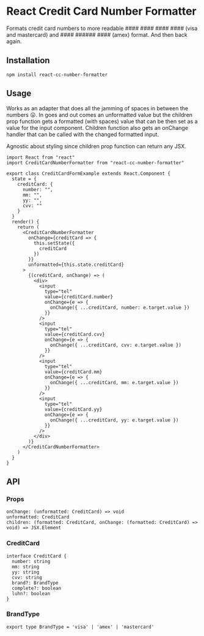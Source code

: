 # React Credit Card Number Formatter

Formats credit card numbers to more readable #### #### #### #### (visa and mastercard) and #### ###### #### (amex) format. And then back again.

## Installation

```
npm install react-cc-number-formatter
```

## Usage 

Works as an adapter that does all the jamming of spaces in between the numbers 😛. In goes and out comes an unformatted value but the children prop function gets a formatted (with spaces) value that can be then set as a value for the input component. Children function also gets an onChange handler that can be called with the changed formatted input.

Agnostic about styling since children prop function can return any JSX.

```JSX
import React from "react"
import CreditCardNumberFormatter from "react-cc-number-formatter"

export class CreditCardFormExample extends React.Component {
  state = {
    creditCard: {
      number: "",
      mm: "",
      yy: "",
      cvv: ""
    }
  }
  render() {
    return (
      <CreditCardNumberFormatter
        onChange={creditCard => {
          this.setState({
            creditCard
          })
        }}
        unformatted={this.state.creditCard}
      >
        {(creditCard, onChange) => (
          <div>
            <input
              type="tel"
              value={creditCard.number}
              onChange={e => {
                onChange({ ...creditCard, number: e.target.value })
              }}
            />
            <input
              type="tel"
              value={creditCard.cvv}
              onChange={e => {
                onChange({ ...creditCard, cvv: e.target.value })
              }}
            />
            <input
              type="tel"
              value={creditCard.mm}
              onChange={e => {
                onChange({ ...creditCard, mm: e.target.value })
              }}
            />
            <input
              type="tel"
              value={creditCard.yy}
              onChange={e => {
                onChange({ ...creditCard, yy: e.target.value })
              }}
            />
          </div>
        )}
      </CreditCardNumberFormatter>
    )
  }
}
```

## API

### Props

```JSX
onChange: (unformatted: CreditCard) => void
unformatted: CreditCard
children: (formatted: CreditCard, onChange: (formatted: CreditCard) => void) => JSX.Element
```

### CreditCard


```JSX
interface CreditCard {
  number: string
  mm: string
  yy: string
  cvv: string
  brand?: BrandType
  complete?: boolean
  luhn?: boolean
}
```

### BrandType

```JSX
export type BrandType = 'visa' | 'amex' | 'mastercard'
```



